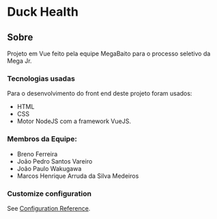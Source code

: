 # Duck Health

## Sobre
Projeto em Vue feito pela equipe MegaBaito para o processo seletivo da Mega Jr.

### Tecnologias usadas
Para o desenvolvimento do front end deste projeto foram usados:
+ HTML
+ CSS
+ Motor NodeJS com a framework VueJS.

### Membros da Equipe:
+ Breno Ferreira
+ João Pedro Santos Vareiro
+ João Paulo Wakugawa
+ Marcos Henrique Arruda da Silva Medeiros


### Customize configuration
See [Configuration Reference](https://cli.vuejs.org/config/).
